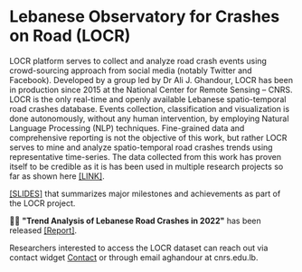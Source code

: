 # Lebanese Observatory for Crashes on Road (LOCR)  

LOCR platform serves to collect and analyze road crash events using crowd-sourcing approach from social media (notably Twitter and Facebook). 
Developed by a group led by Dr Ali J. Ghandour, LOCR has been in production since 2015 at the National Center for Remote Sensing – CNRS.  
LOCR is the only real-time and openly available Lebanese spatio-temporal road crashes database. Events collection, classification and visualization is done autonomously, without any human intervention, by employing
Natural Language Processing (NLP) techniques. Fine-grained data and comprehensive reporting is not the objective of this work, but rather LOCR serves to mine and analyze spatio-temporal road crashes trends using representative time-series. The data collected from this work has proven itself to be credible as it is has been used in multiple research projects so far as shown here [[LINK]](https://geogroup.ai/project/locr/).  

[[SLIDES]](https://geogroup.ai/project/locr/LOCR_latest.pdf) that summarizes major milestones and achievements as part of the LOCR project.

🎉🎉 <b>"Trend Analysis of Lebanese Road Crashes in 2022"</b> has been released [[Report]](https://geogroup.ai/project/locr/RoadCrashesReport2022.pdf).  

Researchers interested to access the LOCR dataset can reach out via contact widget [Contact](https://geogroup.ai/#contact) or through email aghandour at cnrs.edu.lb.
  

